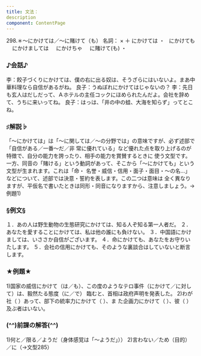```yaml
---
title: 文法：
description
component: ContentPage
---
```



298.＊～にかけては／～に賭けて（も）
名詞： × ＋ にかけては ・
  にかけても  
  にかけましては  
  にかけちゃ  
  に賭けて(も) ・
### ♪会話♪
李：餃子づくりにかけては、僕の右に出る奴は、そうざらにはいないよ。まあ中華料理なら自信があるがね。 良子：うぬぼれにかけてはじゃないの？
李：先日も玄人はだしだって、Ａホテルの主任コックにほめられたんだよ。会社を辞めて、うちに来いってね。 良子：はっは、「井の中の蛙、大海を知らず」ってとこね。
### ♯解説♭
「～にかけては」は「～に関しては／～の分野では」の意味ですが、必ず述部で「自信がある／一番～だ／非
常に優れている」など優れた点を取り上げるのが特徴で、自分の能力を誇ったり、相手の能力を賞賛するときに
使う文型です。 一方、同音の「賭ける」という動詞があって、そこから「～にかけても」という文型が生まれます。これは「命・
名誉・威信・信用・面子・面目・～の名…」などについて、述部では決意・誓約を表します。この二つは意味は 全く異なりますが、平仮名で書いたときは同形・同音になりますから、注意しましょう。→例題1)
### §例文§
１．あの人は野生動物の生態研究にかけては、知る人ぞ知る第一人者だ。
２．あなたを愛することにかけては、私は他の誰にも負けない。
３．中国語にかけましては、いささか自信がございます。
４．命にかけても、あなたをお守りいたします。
５．会社の信用にかけても、そのような裏談合はしていないと断言します。
### ★例題★
1)国家の威信にかけて（は／も）、この度のようなテロ事件（にかけて／に対して）は、毅然たる態度（に／で）
臨むと、首相は政府声明を発表した。
2)わが社（ ）あって、部下の統率力にかけて（ ）、ま た企画力にかけて（ ）、彼（ ）及ぶ者はいない。
### (^^)前課の解答(^^)
1)何と／限る／ようだ（身体感覚は「～ようだ」））
2)言わない／ため（目的）／に（→文型285）
